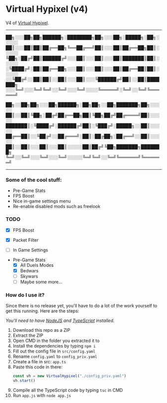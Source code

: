 # Virtual Hypixel (v4)
V4 of [Virtual Hypixel](https://github.com/HumanDuck23/virtual-hypixel).

---


██╗░░░██╗██╗██████╗░████████╗██╗░░░██╗░█████╗░██╗░░░░░
██║░░░██║██║██╔══██╗╚══██╔══╝██║░░░██║██╔══██╗██║░░░░░
╚██╗░██╔╝██║██████╔╝░░░██║░░░██║░░░██║███████║██║░░░░░
░╚████╔╝░██║██╔══██╗░░░██║░░░██║░░░██║██╔══██║██║░░░░░
░░╚██╔╝░░██║██║░░██║░░░██║░░░╚██████╔╝██║░░██║███████╗
░░░╚═╝░░░╚═╝╚═╝░░╚═╝░░░╚═╝░░░░╚═════╝░╚═╝░░╚═╝╚══════╝

██╗░░██╗██╗░░░██╗██████╗░██╗██╗░░██╗███████╗██╗░░░░░
██║░░██║╚██╗░██╔╝██╔══██╗██║╚██╗██╔╝██╔════╝██║░░░░░
███████║░╚████╔╝░██████╔╝██║░╚███╔╝░█████╗░░██║░░░░░
██╔══██║░░╚██╔╝░░██╔═══╝░██║░██╔██╗░██╔══╝░░██║░░░░░
██║░░██║░░░██║░░░██║░░░░░██║██╔╝╚██╗███████╗███████╗
╚═╝░░╚═╝░░░╚═╝░░░╚═╝░░░░░╚═╝╚═╝░░╚═╝╚══════╝╚══════╝

---

### Some of the cool stuff:

- Pre-Game Stats
- FPS Boost
- Nice in-game settings menu
- Re-enable disabled mods such as freelook

### TODO

- [x] FPS Boost
- [x] Packet Filter
- [ ] In Game Settings


- Pre-Game Stats
  - [x] All Duels Modes
  - [x] Bedwars
  - [ ] Skywars
  - [ ] Maybe some more...

### How do I use it?

Since there is no release yet, you'll have to do a lot of the work yourself to get this running. Here are the steps:

*You'll need to have [NodeJS](https://nodejs.org) and [TypeScript](https://www.typescriptlang.org/)
installed.*

1. Download this repo as a ZIP
2. Extract the ZIP
3. Open CMD in the folder you extracted it to
4. Install the dependencies by typing `npm i`
5. Fill out the config file in `src/config.yaml`
6. Rename `config.yaml` to `config_priv.yaml`
7. Create a file in src: `app.ts`
8. Paste this code in there:
    ```ts
    const vh = new VirtualHypixel("./config_priv.yaml")
    vh.start()
    ```
9. Compile all the TypeScript code by typing `tsc` in CMD
10. Run `app.js` with `node app.js`